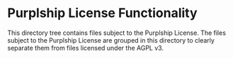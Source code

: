 # Purplship License Functionality

This directory tree contains files subject to the Purplship License. The files subject to the Purplship License are grouped in this directory to clearly separate them from files licensed under the AGPL v3.
